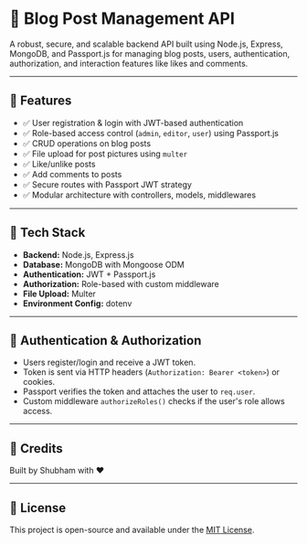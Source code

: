 
# 📝 Blog Post Management API

A robust, secure, and scalable backend API built using Node.js, Express, MongoDB, and Passport.js for managing blog posts, users, authentication, authorization, and interaction features like likes and comments.

---

## 🚀 Features

- ✅ User registration & login with JWT-based authentication
- ✅ Role-based access control (`admin`, `editor`, `user`) using Passport.js
- ✅ CRUD operations on blog posts
- ✅ File upload for post pictures using `multer`
- ✅ Like/unlike posts
- ✅ Add comments to posts
- ✅ Secure routes with Passport JWT strategy
- ✅ Modular architecture with controllers, models, middlewares

---

## 🧱 Tech Stack

- **Backend:** Node.js, Express.js
- **Database:** MongoDB with Mongoose ODM
- **Authentication:** JWT + Passport.js
- **Authorization:** Role-based with custom middleware
- **File Upload:** Multer
- **Environment Config:** dotenv

---

## 🔐 Authentication & Authorization

- Users register/login and receive a JWT token.
- Token is sent via HTTP headers (`Authorization: Bearer <token>`) or cookies.
- Passport verifies the token and attaches the user to `req.user`.
- Custom middleware `authorizeRoles()` checks if the user's role allows access.

---

## 🙌 Credits

Built by Shubham with ❤️  

---

## 📌 License

This project is open-source and available under the [MIT License](LICENSE).
